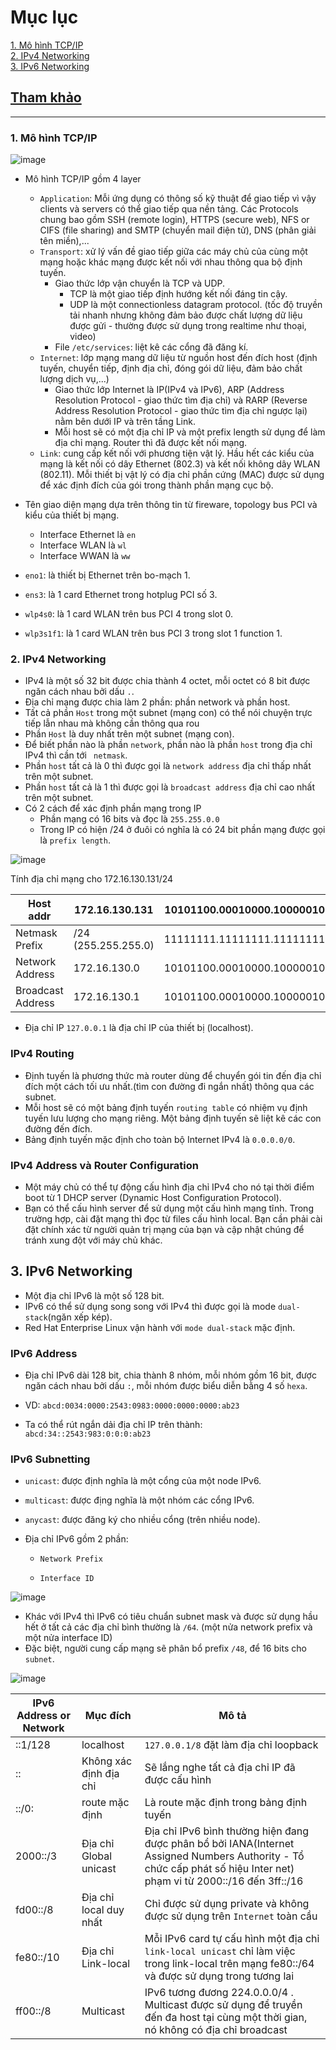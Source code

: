 # Mục lục    
[1. Mô hình TCP/IP](#1)   
[2. IPv4 Networking](#2)      
[3. IPv6 Networking](#3)    

## [Tham khảo](#3)   
----   
<a name='1'></a>    
### 1. Mô hình TCP/IP     

![image](image/8.4.png)

-  Mô hình TCP/IP gồm 4 layer     
   - `Application`: Mỗi ứng dụng có thông số kỹ thuật để giao tiếp vì vậy clients và servers có thể giao tiếp qua nền tảng. Các Protocols chung bao gồm SSH (remote login), HTTPS (secure web), NFS or CIFS (file sharing) and SMTP (chuyển mail điện tử), DNS (phân giải tên miền),...      
   - `Transport`: xử lý vấn đề giao tiếp giữa các máy chủ của cùng một mạng hoặc khác mạng được kết nối với nhau thông qua bộ định tuyến.      
      - Giao thức lớp vận chuyển là TCP và UDP.   
         - TCP là một giao tiếp định hướng kết nối đáng tin cậy.     
         - UDP là một connectionless datagram protocol. (tốc độ truyền tải nhanh nhưng không đảm bảo được chất lượng dữ liệu được gửi - thường được sử dụng trong realtime như thoại, video)  
      - File `/etc/services`: liệt kê các cổng đã đăng kí.      
    - `Internet`: lớp mạng mang dữ liệu từ nguồn host đến đích host (định tuyến, chuyển tiếp, định địa chỉ, đóng gói dữ liệu, đảm bảo chất lượng dịch vụ,...)     
       - Giao thức lớp Internet là IP(IPv4 và IPv6), ARP (Address Resolution Protocol - giao thức tìm địa chỉ) và RARP (Reverse Address Resolution Protocol - giao thức tìm địa chỉ ngược lại) nằm bên dưới IP và trên tầng Link.             
       - Mỗi host sẽ có một địa chỉ IP và một prefix length sử dụng để làm địa chỉ mạng. Router thì đã được kết nối mạng.       
    - `Link`: cung cấp kết nối với phương tiện vật lý. Hầu hết các kiểu của mạng là kết nối có dây Ethernet (802.3) và kết nối không dây WLAN (802.11). Mỗi thiết bị vật lý có địa chỉ phần cứng (MAC) được sử dụng để xác định đích của gói trong thành phần mạng cục bộ.    

- Tên giao diện mạng dựa trên thông tin từ fireware, topology bus PCI và kiểu của thiết bị mạng.
   - Interface Ethernet là `en`    
   - Interface WLAN là `wl`   
   - Interface WWAN là `ww`         
- `eno1`: là thiết bị Ethernet trên bo-mạch 1.   
- `ens3`: là 1 card Ethernet trong hotplug PCI số 3.   
- `wlp4s0`: là 1 card WLAN trên bus PCI 4 trong slot 0.      
- `wlp3s1f1`: là 1 card WLAN trên bus PCI 3 trong slot 1 function 1.      

<a name='2'></a>  
### 2. IPv4 Networking       
- IPv4 là một số 32 bit được chia thành 4 octet, mỗi octet có 8 bit được ngăn cách nhau bởi dấu `.`.    
- Địa chỉ mạng được chia làm 2 phần: phần network và phần host.     
- Tất cả phần `Host` trong một subnet (mạng con) có thể nói chuyện trực tiếp lẫn nhau mà không cần thông qua rou      
- Phần `Host` là duy nhất trên một subnet (mạng con).     
- Để biết phần nào là phần `network`, phần nào là phần `host` trong địa chỉ IPv4 thì cần tới ` netmask`.        
- Phần `host` tất cả là 0 thì được gọi là `network address` địa chỉ thấp nhất trên một subnet.        
- Phần `host` tất cả là 1 thì được gọi là `broadcast address` địa chỉ cao nhất trên một subnet.    
- Có 2 cách để xác định phần mạng trong IP   
     - Phần mạng có 16 bits và đọc là `255.255.0.0`   
     - Trong IP có hiện /24 ở đuôi có nghĩa là có 24 bit phần mạng được gọi là `prefix length`.       

![image](image/8.5.png)    

Tính địa chỉ mạng cho 172.16.130.131/24    

|Host addr|172.16.130.131|10101100.00010000.10000010.10000011|      
|----|----|----|    
|Netmask Prefix|/24 (255.255.255.0)|11111111.11111111.11111111.00000000|   
|Network Address|172.16.130.0|10101100.00010000.10000010.00000000|    
|Broadcast Address|172.16.130.1|10101100.00010000.10000010.11111111|       

- Địa chỉ IP `127.0.0.1` là địa chỉ IP của thiết bị (localhost).        

### IPv4 Routing       
- Định tuyến là phương thức mà router dùng để chuyển gói tin đến địa chỉ đích một cách tối ưu nhất.(tìm con đường đi ngắn nhất) thông qua các subnet.
- Mỗi host sẽ có một bảng định tuyến `routing table` có nhiệm vụ định tuyến lưu lượng cho mạng riêng. Một bảng định tuyến sẽ liệt kê các con đường đến đích.    
- Bảng định tuyến mặc định cho toàn bộ Internet IPv4 là `0.0.0.0/0`.     

### IPv4 Address và Router Configuration     

- Một máy chủ có thể tự động cấu hình địa chỉ IPv4 cho nó tại thời điểm boot từ 1 DHCP server (Dynamic Host Configuration Protocol).        
- Bạn có thể cấu hình server để sử dụng một cấu hình mạng tĩnh. Trong trường hợp, cài đặt mạng thì đọc từ files cấu hình local. Bạn cần phải cài đặt chính xác từ người quản trị mạng của bạn và cập nhật chúng để tránh xung đột với máy chủ khác.    

<a name='3'></a>  
## 3. IPv6 Networking     

- Một địa chỉ IPv6 là một số 128 bit.     
- IPv6 có thể sử dụng song song với IPv4 thì được gọi là mode `dual-stack`(ngăn xếp kép).    
- Red Hat Enterprise Linux vận hành với `mode dual-stack` mặc định.      

### IPv6 Address     

- Địa chỉ IPv6 dài 128 bit, chia thành 8 nhóm, mỗi nhóm gồm 16 bit, được ngăn cách nhau bởi dấu `:`, mỗi nhóm được biểu diễn bằng 4 số `hexa`.   

- VD: `abcd:0034:0000:2543:0983:0000:0000:0000:ab23`    

- Ta có thể rút ngắn dải địa chỉ IP trên thành:   
`abcd:34::2543:983:0:0:0:ab23`       

### IPv6 Subnetting      

- `unicast`: được định nghĩa là một cổng của một node IPv6.    
- `multicast`: được địng nghĩa là một nhóm các cổng IPv6.  
- `anycast`: được đăng ký cho nhiều cổng (trên nhiều node).       

- Địa chỉ IPv6 gồm 2 phần:    
    - `Network Prefix`    
   
    - `Interface ID`     

![image](image/8.6.png)      

- Khác với IPv4 thì IPv6 có tiêu chuẩn subnet mask và được sử dụng hầu hết ở tất cả các địa chỉ bình thường là `/64`. (một nửa network prefix và một nửa interface ID)       
- Đặc biệt, người cung cấp mạng sẽ phân bổ prefix `/48`, để 16 bits cho `subnet`.  

![image](image/8.7.png)      

|IPv6 Address or Network|Mục đích|Mô tả|      
|----|----|----|    
|::1/128|localhost|`127.0.0.1/8` đặt làm địa chỉ loopback|      
|::| Không xác định địa chỉ|Sẽ lắng nghe tất cả địa chỉ IP đã được cấu hình|     
|::/0:|route mặc định|Là route mặc định trong bảng định tuyến|    
|2000::/3|Địa chỉ Global unicast|Địa chỉ IPv6 bình thường hiện đang được phân bổ bởi IANA(Internet Assigned Numbers Authority - Tổ chức cấp phát số hiệu Inter net) phạm vi từ 2000::/16 đến 3ff::/16|
|fd00::/8|Địa chỉ local duy nhất|Chỉ được sử dụng private và không được sử dụng trên `Internet` toàn cầu|      
|fe80::/10|Địa chỉ Link-local|Mỗi IPv6 card tự cấu hình một địa chỉ `link-local unicast` chỉ làm việc trong link-local trên mạng fe80::/64 và được sử dụng trong tương lai|       
|ff00::/8|Multicast|IPv6 tương đương 224.0.0.0/4 . Multicast được sử dụng để truyền đến đa host tại cùng một thời gian, nó không có địa chỉ broadcast|     



   












  





